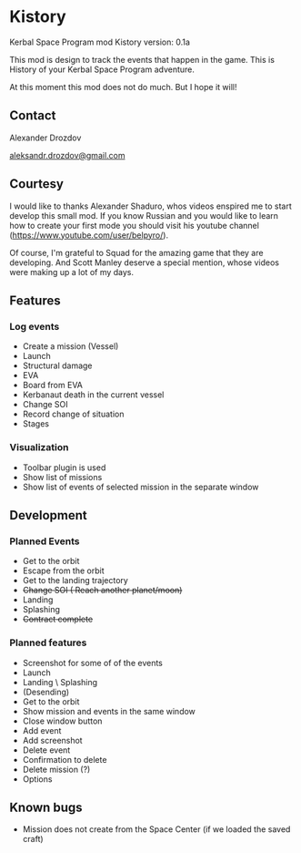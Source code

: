 # Kistory
Kerbal Space Program mod Kistory
version: 0.1a

This mod is design to track the events that happen in the game. This is History of your Kerbal Space Program adventure.

At this moment this mod does not do much. But I hope it will!

## Contact
Alexander Drozdov

aleksandr.drozdov@gmail.com

## Courtesy 
I would like to thanks Alexander Shaduro, whos videos enspired me to start develop this small mod. If you know Russian and you would like to learn how to create your first mode you should visit his youtube channel (https://www.youtube.com/user/belpyro/).

Of course, I'm grateful to Squad for the amazing game that they are developing. And Scott Manley deserve a special mention, whose videos were making up a lot of my days.

## Features

### Log events
- Create a mission (Vessel)
- Launch
- Structural damage
- EVA
- Board from EVA
- Kerbanaut death in the current vessel
- Change SOI
- Record change of situation
- Stages

### Visualization
- Toolbar plugin is used
- Show list of missions
- Show list of events of selected mission in the separate window


## Development

### Planned Events
- Get to the orbit
- Escape from the orbit
- Get to the landing trajectory
- ~~Change SOI ( Reach another planet/moon)~~
- Landing
- Splashing
- ~~Contract complete~~

### Planned features
- Screenshot for some of of the events 
 - Launch
 - Landing \ Splashing
  - (Desending)
 - Get to the orbit
- Show mission and events in the same window
- Close window button
- Add event
- Add screenshot
- Delete event
- Confirmation to delete
- Delete mission (?)
- Options

## Known bugs
- Mission does not create from the Space Center (if we loaded the saved craft)
